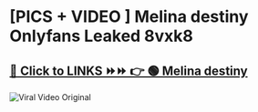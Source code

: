 
 # [PICS + VIDEO ] Melina destiny Onlyfans Leaked 8vxk8

## <h2><a href="https://clipsfans.com/Melina_destiny&ref=git">🔗 Click to LINKS ⏩⏩ 👉 🟢 Melina destiny </a></h2>

<a href="https://clipsfans.com/Melina_destiny&ref=git" rel="nofollow" data-target="animated-image.originalLink"><img src="https://i.ibb.co.com/xMMVF88/686577567.gif" alt="Viral Video Original" style="max-width: 100%; display: inline-block;" data-target="animated-image.originalImage"></a>

